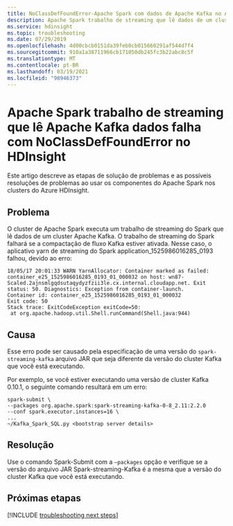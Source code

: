 ```yaml
---
title: NoClassDefFoundError-Apache Spark com dados de Apache Kafka no Azure HDInsight
description: Apache Spark trabalho de streaming que lê dados de um cluster de Apache Kafka falha com um NoClassDefFoundError no Azure HDInsight
ms.service: hdinsight
ms.topic: troubleshooting
ms.date: 07/29/2019
ms.openlocfilehash: 4d00cbcb0151da39feb0cb015660291af544d7f4
ms.sourcegitcommit: 910a1a38711966cb171050db245fc3b22abc8c5f
ms.translationtype: MT
ms.contentlocale: pt-BR
ms.lasthandoff: 03/19/2021
ms.locfileid: "98946373"
---
```

# <a name="apache-spark-streaming-job-that-reads-apache-kafka-data-fails-with-noclassdeffounderror-in-hdinsight"></a>Apache Spark trabalho de streaming que lê Apache Kafka dados falha com NoClassDefFoundError no HDInsight

Este artigo descreve as etapas de solução de problemas e as possíveis resoluções de problemas ao usar os componentes do Apache Spark nos clusters do Azure HDInsight.

## <a name="issue"></a>Problema

O cluster de Apache Spark executa um trabalho de streaming do Spark que lê dados de um cluster Apache Kafka. O trabalho de streaming do Spark falhará se a compactação de fluxo Kafka estiver ativada. Nesse caso, o aplicativo yarn de streaming do Spark application_1525986016285_0193 falhou, devido ao erro:

```
18/05/17 20:01:33 WARN YarnAllocator: Container marked as failed: container_e25_1525986016285_0193_01_000032 on host: wn87-Scaled.2ajnsmlgqdsutaqydyzfzii3le.cx.internal.cloudapp.net. Exit status: 50. Diagnostics: Exception from container-launch.
Container id: container_e25_1525986016285_0193_01_000032
Exit code: 50
Stack trace: ExitCodeException exitCode=50: 
 at org.apache.hadoop.util.Shell.runCommand(Shell.java:944)
```

## <a name="cause"></a>Causa

Esse erro pode ser causado pela especificação de uma versão do `spark-streaming-kafka` arquivo JAR que seja diferente da versão do cluster Kafka que você está executando.

Por exemplo, se você estiver executando uma versão de cluster Kafka 0.10.1, o seguinte comando resultará em um erro:

```
spark-submit \
--packages org.apache.spark:spark-streaming-kafka-0-8_2.11:2.2.0
--conf spark.executor.instances=16 \
...
~/Kafka_Spark_SQL.py <bootstrap server details>
```

## <a name="resolution"></a>Resolução

Use o comando Spark-Submit com a `–packages` opção e verifique se a versão do arquivo JAR Spark-streaming-Kafka é a mesma que a versão do cluster Kafka que você está executando.

## <a name="next-steps"></a>Próximas etapas

[!INCLUDE [troubleshooting next steps](../../../includes/hdinsight-troubleshooting-next-steps.md)]